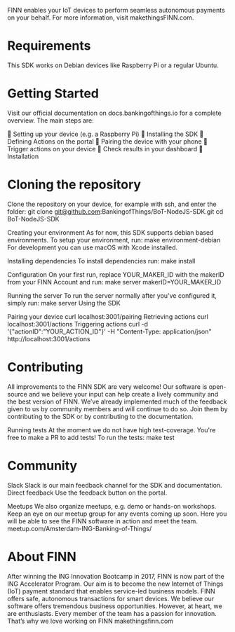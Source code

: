 FINN enables your IoT devices to perform seamless autonomous payments on your behalf. For more information, visit makethingsFINN.com.

# Requirements
This SDK works on Debian devices like Raspberry Pi or a regular Ubuntu.

# Getting Started
Visit our official documentation on docs.bankingofthings.io for a complete overview. The main steps are:

 Setting up your device (e.g. a Raspberry Pi)
 Installing the SDK
 Defining Actions on the portal
 Pairing the device with your phone
 Trigger actions on your device
 Check results in your dashboard
 Installation

# Cloning the repository
Clone the repository on your device, for example with ssh, and enter the folder:
git clone git@github.com:BankingofThings/BoT-NodeJS-SDK.git cd BoT-NodeJS-SDK

Creating your environment
As for now, this SDK supports debian based environments. To setup your environment, run:
make environment-debian
For development you can use macOS with Xcode installed.

Installing dependencies
To install dependencies run:
make install

Configuration
On your first run, replace YOUR_MAKER_ID with the makerID from your FINN Account and run:
make server makerID=YOUR_MAKER_ID

Running the server
To run the server normally after you've configured it, simply run:
make server Using the SDK

Pairing your device
curl localhost:3001/pairing
Retrieving actions
curl localhost:3001/actions
Triggering actions
curl -d '{"actionID":"YOUR_ACTION_ID"}' -H "Content-Type: application/json"
http://localhost:3001/actions

# Contributing
All improvements to the FINN SDK are very welcome! Our software is open-source and we believe your input can help create a lively community and the best version of FINN. We’ve already implemented much of the feedback given to us by community members and will continue to do so. Join them by contributing to the SDK or by contributing to the documentation.

Running tests
At the moment we do not have high test-coverage. You're free to make a PR to add tests! To run the tests:
make test

# Community

Slack
Slack is our main feedback channel for the SDK and documentation. Direct feedback
Use the feedback button on the portal.

Meetups
We also organize meetups, e.g. demo or hands-on workshops. Keep an eye on our meetup group for any events coming up soon. Here you will be able to see the FINN software in action and meet the team.  
meetup.com/Amsterdam-ING-Banking-of-Things/
 
# About FINN
After winning the ING Innovation Bootcamp in 2017, FINN is now part of the ING Accelerator Program. Our aim is to become the new Internet of Things (IoT) payment standard that enables service-led business models. FINN offers safe, autonomous transactions for smart devices.
We believe our software offers tremendous business opportunities. However, at heart, we are enthusiasts. Every member of the team has a passion for innovation. That’s why we love working on FINN
makethingsfinn.com
